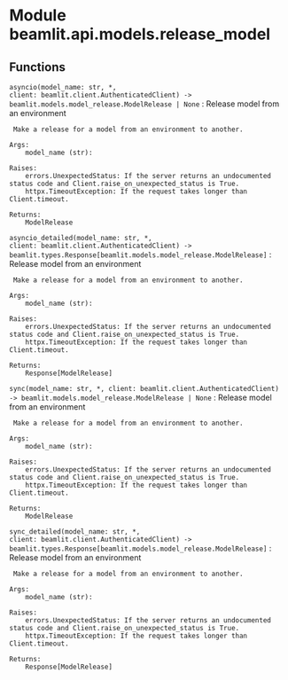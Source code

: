 Module beamlit.api.models.release_model
=======================================

Functions
---------

`asyncio(model_name: str, *, client: beamlit.client.AuthenticatedClient) ‑> beamlit.models.model_release.ModelRelease | None`
:   Release model from an environment
    
     Make a release for a model from an environment to another.
    
    Args:
        model_name (str):
    
    Raises:
        errors.UnexpectedStatus: If the server returns an undocumented status code and Client.raise_on_unexpected_status is True.
        httpx.TimeoutException: If the request takes longer than Client.timeout.
    
    Returns:
        ModelRelease

`asyncio_detailed(model_name: str, *, client: beamlit.client.AuthenticatedClient) ‑> beamlit.types.Response[beamlit.models.model_release.ModelRelease]`
:   Release model from an environment
    
     Make a release for a model from an environment to another.
    
    Args:
        model_name (str):
    
    Raises:
        errors.UnexpectedStatus: If the server returns an undocumented status code and Client.raise_on_unexpected_status is True.
        httpx.TimeoutException: If the request takes longer than Client.timeout.
    
    Returns:
        Response[ModelRelease]

`sync(model_name: str, *, client: beamlit.client.AuthenticatedClient) ‑> beamlit.models.model_release.ModelRelease | None`
:   Release model from an environment
    
     Make a release for a model from an environment to another.
    
    Args:
        model_name (str):
    
    Raises:
        errors.UnexpectedStatus: If the server returns an undocumented status code and Client.raise_on_unexpected_status is True.
        httpx.TimeoutException: If the request takes longer than Client.timeout.
    
    Returns:
        ModelRelease

`sync_detailed(model_name: str, *, client: beamlit.client.AuthenticatedClient) ‑> beamlit.types.Response[beamlit.models.model_release.ModelRelease]`
:   Release model from an environment
    
     Make a release for a model from an environment to another.
    
    Args:
        model_name (str):
    
    Raises:
        errors.UnexpectedStatus: If the server returns an undocumented status code and Client.raise_on_unexpected_status is True.
        httpx.TimeoutException: If the request takes longer than Client.timeout.
    
    Returns:
        Response[ModelRelease]
